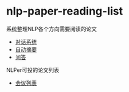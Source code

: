 # nlp-paper-reading-list
系统整理NLP各个方向需要阅读的论文

- [对话系统](./dialogue-system.md)
- [自动摘要]( http://pfliu.com/Historiography/summarization/summ.html )
- [问答](https://github.com/seriousran/awesome-qa)



NLPer可投的论文列表

- [会议列表](./nlp_meeting_list.md)


